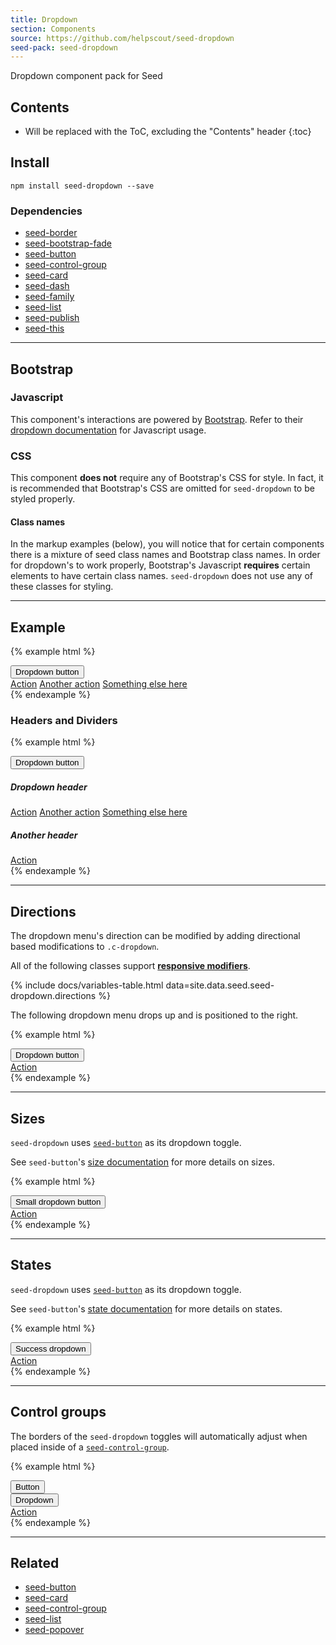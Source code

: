 ```yaml
---
title: Dropdown
section: Components
source: https://github.com/helpscout/seed-dropdown
seed-pack: seed-dropdown
---
```


Dropdown component pack for Seed

## Contents

* Will be replaced with the ToC, excluding the "Contents" header
{:toc}

## Install

```
npm install seed-dropdown --save
```


### Dependencies

* [seed-border](/seed/packs/seed-border)
* [seed-bootstrap-fade](https://github.com/helpscout/seed-bootstrap-fade)
* [seed-button](/seed/packs/seed-button)
* [seed-control-group](/seed/packs/seed-control-group)
* [seed-card](/seed/packs/seed-card)
* [seed-dash](/seed/packs/seed-dash)
* [seed-family](/seed/packs/seed-family)
* [seed-list](/seed/packs/seed-list)
* [seed-publish](/seed/packs/seed-publish)
* [seed-this](/seed/packs/seed-this)



---



## Bootstrap

### Javascript

This component's interactions are powered by [Bootstrap](http://getbootstrap.com/javascript/). Refer to their [dropdown documentation](http://getbootstrap.com/javascript/#dropdowns-usage) for Javascript usage.


### CSS

This component **does not** require any of Bootstrap's CSS for style. In fact, it is recommended that Bootstrap's CSS are omitted for `seed-dropdown` to be styled properly.


#### Class names

In the markup examples (below), you will notice that for certain components there is a mixture of seed class names and Bootstrap class names. In order for dropdown's to work properly, Bootstrap's Javascript **requires** certain elements to have certain class names. `seed-dropdown` does not use any of these classes for styling.



---



## Example

{% example html %}
<div class="c-dropdown dropdown">
  <button class="c-button c-dropdown__toggle dropdown-toggle" type="button" id="dropdownMenuButton" data-toggle="dropdown" aria-haspopup="true" aria-expanded="false">
    Dropdown button
  </button>
  <div class="c-card c-dropdown__menu c-dropdown__menu--truncate dropdown-menu" aria-labelledby="dropdownMenuButton">
    <div class="c-list">
      <a class="c-list__item dropdown-item" href="#">Action</a>
      <a class="c-list__item dropdown-item" href="#">Another action</a>
      <a class="c-list__item dropdown-item disabled" href="#">Something else here</a>
    </div>
  </div>
</div>
{% endexample %}



### Headers and Dividers

{% example html %}
<div class="c-dropdown dropdown">
  <button class="c-button c-dropdown__toggle dropdown-toggle" type="button" id="dropdownMenuButton" data-toggle="dropdown" aria-haspopup="true" aria-expanded="false">
    Dropdown button
  </button>
  <div class="c-card c-dropdown__menu c-dropdown__menu--truncate dropdown-menu" aria-labelledby="dropdownMenuButton">
    <div class="c-list">
      <h5 class="c-dropdown__header">Dropdown header</h5>
      <a class="c-list__item dropdown-item" href="#">Action</a>
      <a class="c-list__item dropdown-item" href="#">Another action</a>
      <a class="c-list__item dropdown-item disabled" href="#">Something else here</a>
    </div>
    <div class="c-list">
      <h5 class="c-dropdown__header">Another header</h5>
      <a class="c-list__item dropdown-item" href="#">Action</a>
    </div>
  </div>
</div>
{% endexample %}



---



## Directions


The dropdown menu's direction can be modified by adding directional based modifications to `.c-dropdown`.

All of the following classes support **[responsive modifiers](/seed/packs/seed-breakpoints/#responsive-modifiers)**.

{% include docs/variables-table.html data=site.data.seed.seed-dropdown.directions %}

The following dropdown menu drops up and is positioned to the right.

{% example html %}
<div class="c-dropdown c-dropdown--up c-dropdown--right dropdown">
  <button class="c-button c-dropdown__toggle dropdown-toggle" type="button" id="dropdownMenuButton" data-toggle="dropdown" aria-haspopup="true" aria-expanded="false">
    Dropdown button
  </button>
  <div class="c-card c-dropdown__menu c-dropdown__menu--truncate dropdown-menu" aria-labelledby="dropdownMenuButton">
    <div class="c-list">
      <a class="c-list__item dropdown-item" href="#">Action</a>
    </div>
  </div>
</div>
{% endexample %}



---



## Sizes

`seed-dropdown` uses [`seed-button`](/seed/packs/seed-button) as its dropdown toggle.

See `seed-button`'s [size documentation](/seed/packs/seed-button/#sizes) for more details on sizes.

{% example html %}
<div class="c-dropdown dropdown">
  <button class="c-button c-button--sm c-dropdown__toggle dropdown-toggle" type="button" id="dropdownMenuButton" data-toggle="dropdown" aria-haspopup="true" aria-expanded="false">
    Small dropdown button
  </button>
  <div class="c-card c-dropdown__menu c-dropdown__menu--truncate dropdown-menu" aria-labelledby="dropdownMenuButton">
    <div class="c-list">
      <a class="c-list__item dropdown-item" href="#">Action</a>
    </div>
  </div>
</div>
{% endexample %}



---



## States

`seed-dropdown` uses [`seed-button`](/seed/packs/seed-button) as its dropdown toggle.

See `seed-button`'s [state documentation](/seed/packs/seed-button/#states) for more details on states.

{% example html %}
<div class="c-dropdown dropdown">
  <button class="c-button is-success c-dropdown__toggle dropdown-toggle" type="button" id="dropdownMenuButton" data-toggle="dropdown" aria-haspopup="true" aria-expanded="false">
    Success dropdown
  </button>
  <div class="c-card c-dropdown__menu c-dropdown__menu--truncate dropdown-menu" aria-labelledby="dropdownMenuButton">
    <div class="c-list">
      <a class="c-list__item dropdown-item" href="#">Action</a>
    </div>
  </div>
</div>
{% endexample %}



---



## Control groups

The borders of the `seed-dropdown` toggles will automatically adjust when placed inside of a [`seed-control-group`](/seed/packs/seed-control-group).

{% example html %}
<div class="o-control-group">
  <button class="c-button">
    Button
  </button>
  <div class="c-dropdown dropdown">
    <button class="c-button c-dropdown__toggle dropdown-toggle" type="button" id="dropdownMenuButton" data-toggle="dropdown" aria-haspopup="true" aria-expanded="false">
      Dropdown
    </button>
    <div class="c-card c-dropdown__menu c-dropdown__menu--truncate dropdown-menu" aria-labelledby="dropdownMenuButton">
      <div class="c-list">
        <a class="c-list__item dropdown-item" href="#">Action</a>
      </div>
    </div>
  </div>
</div>
{% endexample %}



---



## Related

* [seed-button](/seed/packs/seed-button)
* [seed-card](/seed/packs/seed-card)
* [seed-control-group](/seed/packs/seed-control-group)
* [seed-list](/seed/packs/seed-button)
* [seed-popover](/seed/packs/seed-popover)
